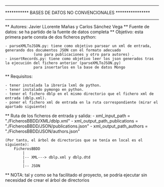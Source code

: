 *************************************************************
*********** BASES DE DATOS NO CONVENCIONALES ****************
*************************************************************

** Autores: Javier LLorente Mañas y Carlos Sánchez Vega
** Fuente de datos: se ha partido de la fuente de datos completa
** Objetivo: esta primera parte consta de dos ficheros python:

	- parseXMLToJSON.py: tiene como objetivo parsear un xml de entrada, generando dos documentos JSON con el formato adecuado
			     (uno para publicaciones y otro para autores) .
	- insertRecords.py: tiene como objetivo leer los json generados tras la ejecución del fichero anterior (parseXMLToJSON.py) 
			     para insertarlos en la base de datos Mongo
** Requisitos: 

	- tener instalada la ibrería lxml de python.
	- tener instalado pymongo en python.
	- tener el fichero dblp en el mismo directorio que el fichero xml de entrada (dblp.xml).
	- poner el fichero xml de entrada en la ruta correspondiente (mirar el apartado siguiente)

** Ruta de los ficheros de entrada y salida:
    -	xml_input_path = "./FicherosBBDD/XML/dblp.xml"
    - 	xml_output_path_publications = "./FicherosBBDD/JSON/publications.json"
    -	xml_output_path_authors = "./FicherosBBDD/JSON/authors.json"



	(Por tanto, el árbol de directorios que se tenía en local es el siguiente):
		FicherosBBDD
			|
			|-- XML---> dblp.xml y dblp.dtd
			|
			|-- JSON 

** NOTA: tal y como se ha facilitado el proyecto, se podría ejecutar sin necesidad de crear el árbol de directorios
